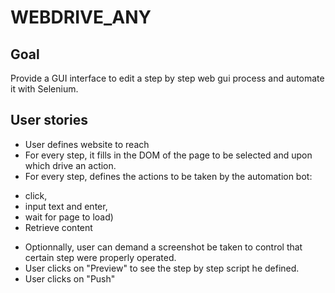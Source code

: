 # WEBDRIVE_ANY

## Goal
Provide a GUI interface to edit a step by step web gui process and automate it with Selenium.

## User stories
- User defines website to reach
- For every step, it fills in the DOM of the page to be selected and upon which drive an action.
- For every step, defines the actions to be taken by the automation bot:
 * click, 
 * input text and enter, 
 * wait for page to load)
 * Retrieve content
- Optionnally, user can demand a screenshot be taken to control that certain step were properly operated.
- User clicks on "Preview" to see the step by step script he defined.
- User clicks on "Push" 

